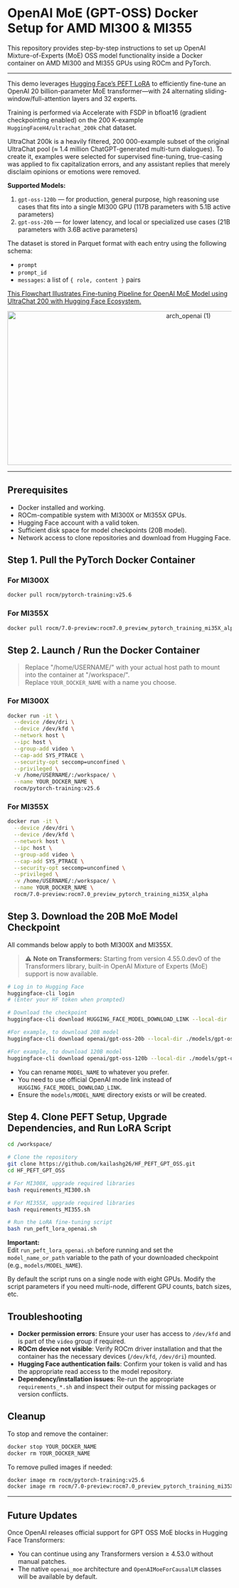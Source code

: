 # OpenAI MoE (GPT-OSS) Docker Setup for AMD MI300 & MI355

This repository provides step-by-step instructions to set up OpenAI Mixture-of-Experts (MoE) OSS model functionality inside a Docker container on AMD MI300 and MI355 GPUs using ROCm and PyTorch.

---

This demo leverages [Hugging Face’s PEFT LoRA](https://huggingface.co/docs/peft/en/package_reference/lora) to efficiently fine-tune an OpenAI 20 billion-parameter MoE transformer—with 24 alternating sliding-window/full-attention layers and 32 experts.

Training is performed via Accelerate with FSDP in bfloat16 (gradient checkpointing enabled) on the 200 K-example `HuggingFaceH4/ultrachat_200k` chat dataset.

UltraChat 200k is a heavily filtered, 200 000-example subset of the original UltraChat pool (≈ 1.4 million ChatGPT-generated multi-turn dialogues). To create it, examples were selected for supervised fine-tuning, true-casing was applied to fix capitalization errors, and any assistant replies that merely disclaim opinions or emotions were removed.

**Supported Models:**
1. `gpt-oss-120b` — for production, general purpose, high reasoning use cases that fits into a single MI300 GPU (117B parameters with 5.1B active parameters)
2. `gpt-oss-20b` — for lower latency, and local or specialized use cases (21B parameters with 3.6B active parameters)

The dataset is stored in Parquet format with each entry using the following schema:

- `prompt`
- `prompt_id`
- `messages`: a list of `{ role, content }` pairs

<ins>This Flowchart Illustrates Fine-tuning Pipeline for OpenAI MoE Model using UltraChat 200 with Hugging Face Ecosystem.</ins>

<p align="center">
<img width="798" height="346" alt="arch_openai (1)" src="https://github.com/user-attachments/assets/0cd4f8ef-a88c-4a64-a226-d1ea0514e59f" />
</p>


---


## Prerequisites

- Docker installed and working.
- ROCm-compatible system with MI300X or MI355X GPUs.
- Hugging Face account with a valid token.
- Sufficient disk space for model checkpoints (20B model).
- Network access to clone repositories and download from Hugging Face.

## Step 1. Pull the PyTorch Docker Container

### For MI300X
```bash
docker pull rocm/pytorch-training:v25.6
```

### For MI355X
```bash
docker pull rocm/7.0-preview:rocm7.0_preview_pytorch_training_mi35X_alpha
```

## Step 2. Launch / Run the Docker Container

> Replace "/home/USERNAME/" with your actual host path to mount into the container at "/workspace/".  
> Replace `YOUR_DOCKER_NAME` with a name you choose.

### For MI300X
```bash
docker run -it \
  --device /dev/dri \
  --device /dev/kfd \
  --network host \
  --ipc host \
  --group-add video \
  --cap-add SYS_PTRACE \
  --security-opt seccomp=unconfined \
  --privileged \
  -v /home/USERNAME/:/workspace/ \
  --name YOUR_DOCKER_NAME \
  rocm/pytorch-training:v25.6
```

### For MI355X
```bash
docker run -it \
  --device /dev/dri \
  --device /dev/kfd \
  --network host \
  --ipc host \
  --group-add video \
  --cap-add SYS_PTRACE \
  --security-opt seccomp=unconfined \
  --privileged \
  -v /home/USERNAME/:/workspace/ \
  --name YOUR_DOCKER_NAME \
  rocm/7.0-preview:rocm7.0_preview_pytorch_training_mi35X_alpha
```

## Step 3. Download the 20B MoE Model Checkpoint

All commands below apply to both MI300X and MI355X.

> ⚠️ **Note on Transformers:**
> Starting from version 4.55.0.dev0 of the Transformers library, built-in OpenAI Mixture of Experts (MoE) support is now available.


```bash
# Log in to Hugging Face
huggingface-cli login
# (Enter your HF token when prompted)

# Download the checkpoint
huggingface-cli download HUGGING_FACE_MODEL_DOWNLOAD_LINK --local-dir ./models/MODEL_NAME

#For example, to download 20B model
huggingface-cli download openai/gpt-oss-20b --local-dir ./models/gpt-oss-20b

#For example, to download 120B model
huggingface-cli download openai/gpt-oss-120b --local-dir ./models/gpt-oss-120b
```

- You can rename `MODEL_NAME` to whatever you prefer.
- You need to use official OpenAI mode link instead of `HUGGING_FACE_MODEL_DOWNLOAD_LINK`.
- Ensure the `models/MODEL_NAME` directory exists or will be created.

## Step 4. Clone PEFT Setup, Upgrade Dependencies, and Run LoRA Script

```bash
cd /workspace/

# Clone the repository
git clone https://github.com/kailashg26/HF_PEFT_GPT_OSS.git
cd HF_PEFT_GPT_OSS

# For MI300X, upgrade required libraries
bash requirements_MI300.sh

# For MI355X, upgrade required libraries
bash requirements_MI355.sh

# Run the LoRA fine-tuning script
bash run_peft_lora_openai.sh
```


**Important:**  
Edit `run_peft_lora_openai.sh` before running and set the `model_name_or_path` variable to the path of your downloaded checkpoint (e.g., `models/MODEL_NAME`).

By default the script runs on a single node with eight GPUs. Modify the script parameters if you need multi-node, different GPU counts, batch sizes, etc.

## Troubleshooting

- **Docker permission errors**: Ensure your user has access to `/dev/kfd` and is part of the `video` group if required.
- **ROCm device not visible**: Verify ROCm driver installation and that the container has the necessary devices (`/dev/kfd`, `/dev/dri`) mounted.
- **Hugging Face authentication fails**: Confirm your token is valid and has the appropriate read access to the model repository.
- **Dependency/installation issues**: Re-run the appropriate `requirements_*.sh` and inspect their output for missing packages or version conflicts.


## Cleanup

To stop and remove the container:

```bash
docker stop YOUR_DOCKER_NAME
docker rm YOUR_DOCKER_NAME
```

To remove pulled images if needed:

```bash
docker image rm rocm/pytorch-training:v25.6
docker image rm rocm/7.0-preview:rocm7.0_preview_pytorch_training_mi35X_alpha
```

---

## Future Updates

Once OpenAI releases official support for GPT OSS MoE blocks in Hugging Face Transformers:

- You can continue using any Transformers version ≥ 4.53.0 without manual patches.
- The native `openai_moe` architecture and `OpenAIMoeForCausalLM` classes will be available by default.
